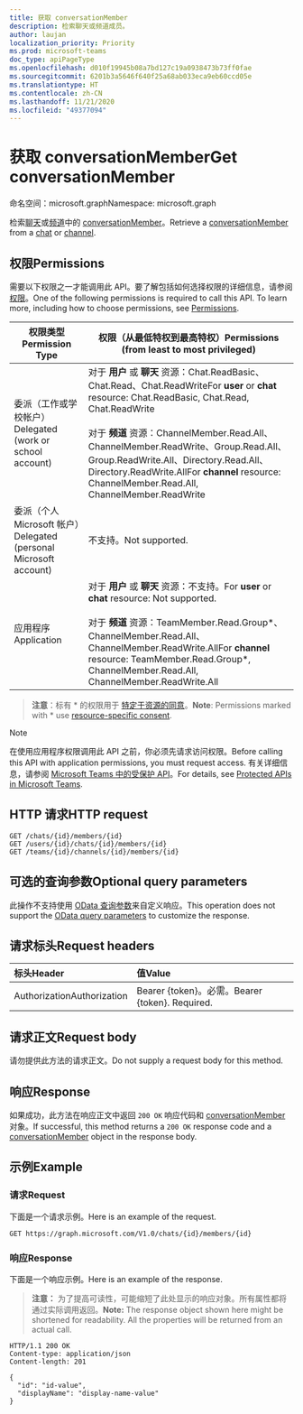 ```yaml
---
title: 获取 conversationMember
description: 检索聊天或频道成员。
author: laujan
localization_priority: Priority
ms.prod: microsoft-teams
doc_type: apiPageType
ms.openlocfilehash: d010f19945b08a7bd127c19a0938473b73ff0fae
ms.sourcegitcommit: 6201b3a5646f640f25a68ab033eca9eb60ccd05e
ms.translationtype: HT
ms.contentlocale: zh-CN
ms.lasthandoff: 11/21/2020
ms.locfileid: "49377094"
---
```

# <a name="get-conversationmember"></a><span data-ttu-id="8542e-103">获取 conversationMember</span><span class="sxs-lookup"><span data-stu-id="8542e-103">Get conversationMember</span></span>

<span data-ttu-id="8542e-104">命名空间：microsoft.graph</span><span class="sxs-lookup"><span data-stu-id="8542e-104">Namespace: microsoft.graph</span></span>

<span data-ttu-id="8542e-105">检索[聊天](../resources/chatmessage.md)或[频道](../resources/channel.md)中的 [conversationMember](../resources/conversationmember.md)。</span><span class="sxs-lookup"><span data-stu-id="8542e-105">Retrieve a [conversationMember](../resources/conversationmember.md) from a [chat](../resources/chatmessage.md) or [channel](../resources/channel.md).</span></span>

## <a name="permissions"></a><span data-ttu-id="8542e-106">权限</span><span class="sxs-lookup"><span data-stu-id="8542e-106">Permissions</span></span>

<span data-ttu-id="8542e-p101">需要以下权限之一才能调用此 API。要了解包括如何选择权限的详细信息，请参阅[权限](/graph/permissions-reference)。</span><span class="sxs-lookup"><span data-stu-id="8542e-p101">One of the following permissions is required to call this API. To learn more, including how to choose permissions, see [Permissions](/graph/permissions-reference).</span></span>

|<span data-ttu-id="8542e-109">权限类型</span><span class="sxs-lookup"><span data-stu-id="8542e-109">Permission Type</span></span>|<span data-ttu-id="8542e-110">权限（从最低特权到最高特权）</span><span class="sxs-lookup"><span data-stu-id="8542e-110">Permissions (from least to most privileged)</span></span>|
|---------|-------------|
|<span data-ttu-id="8542e-111">委派（工作或学校帐户）</span><span class="sxs-lookup"><span data-stu-id="8542e-111">Delegated (work or school account)</span></span>| <span data-ttu-id="8542e-112">对于 **用户** 或 **聊天** 资源：Chat.ReadBasic、Chat.Read、Chat.ReadWrite</span><span class="sxs-lookup"><span data-stu-id="8542e-112">For **user** or **chat** resource: Chat.ReadBasic, Chat.Read, Chat.ReadWrite</span></span><br/><br/><span data-ttu-id="8542e-113">对于 **频道** 资源：ChannelMember.Read.All、ChannelMember.ReadWrite、Group.Read.All、Group.ReadWrite.All、Directory.Read.All、Directory.ReadWrite.All</span><span class="sxs-lookup"><span data-stu-id="8542e-113">For **channel** resource: ChannelMember.Read.All, ChannelMember.ReadWrite</span></span> |
|<span data-ttu-id="8542e-114">委派（个人 Microsoft 帐户）</span><span class="sxs-lookup"><span data-stu-id="8542e-114">Delegated (personal Microsoft account)</span></span>|<span data-ttu-id="8542e-115">不支持。</span><span class="sxs-lookup"><span data-stu-id="8542e-115">Not supported.</span></span>|
|<span data-ttu-id="8542e-116">应用程序</span><span class="sxs-lookup"><span data-stu-id="8542e-116">Application</span></span>| <span data-ttu-id="8542e-117">对于 **用户** 或 **聊天** 资源：不支持。</span><span class="sxs-lookup"><span data-stu-id="8542e-117">For **user** or **chat** resource: Not supported.</span></span><br/><br/><span data-ttu-id="8542e-118">对于 **频道** 资源：TeamMember.Read.Group\*、ChannelMember.Read.All、ChannelMember.ReadWrite.All</span><span class="sxs-lookup"><span data-stu-id="8542e-118">For **channel** resource: TeamMember.Read.Group\*, ChannelMember.Read.All, ChannelMember.ReadWrite.All</span></span> |

> <span data-ttu-id="8542e-119">**注意**：标有 \* 的权限用于 [特定于资源的同意](https://aka.ms/teams-rsc)。</span><span class="sxs-lookup"><span data-stu-id="8542e-119">**Note**: Permissions marked with \* use [resource-specific consent](https://aka.ms/teams-rsc).</span></span>

> [!NOTE]
> <span data-ttu-id="8542e-120">在使用应用程序权限调用此 API 之前，你必须先请求访问权限。</span><span class="sxs-lookup"><span data-stu-id="8542e-120">Before calling this API with application permissions, you must request access.</span></span> <span data-ttu-id="8542e-121">有关详细信息，请参阅 [Microsoft Teams 中的受保护 API](/graph/teams-protected-apis)。</span><span class="sxs-lookup"><span data-stu-id="8542e-121">For details, see [Protected APIs in Microsoft Teams](/graph/teams-protected-apis).</span></span>

## <a name="http-request"></a><span data-ttu-id="8542e-122">HTTP 请求</span><span class="sxs-lookup"><span data-stu-id="8542e-122">HTTP request</span></span>
<!-- { "blockType": "ignored" } -->
```http
GET /chats/{id}/members/{id}
GET /users/{id}/chats/{id}/members/{id}
GET /teams/{id}/channels/{id}/members/{id}
```

## <a name="optional-query-parameters"></a><span data-ttu-id="8542e-123">可选的查询参数</span><span class="sxs-lookup"><span data-stu-id="8542e-123">Optional query parameters</span></span>

<span data-ttu-id="8542e-124">此操作不支持使用 [OData 查询参数](/graph/query-parameters)来自定义响应。</span><span class="sxs-lookup"><span data-stu-id="8542e-124">This operation does not support the [OData query parameters](/graph/query-parameters) to customize the response.</span></span>

## <a name="request-headers"></a><span data-ttu-id="8542e-125">请求标头</span><span class="sxs-lookup"><span data-stu-id="8542e-125">Request headers</span></span>

| <span data-ttu-id="8542e-126">标头</span><span class="sxs-lookup"><span data-stu-id="8542e-126">Header</span></span>       | <span data-ttu-id="8542e-127">值</span><span class="sxs-lookup"><span data-stu-id="8542e-127">Value</span></span> |
|:---------------|:--------|
| <span data-ttu-id="8542e-128">Authorization</span><span class="sxs-lookup"><span data-stu-id="8542e-128">Authorization</span></span>  | <span data-ttu-id="8542e-p103">Bearer {token}。必需。</span><span class="sxs-lookup"><span data-stu-id="8542e-p103">Bearer {token}. Required.</span></span>  |

## <a name="request-body"></a><span data-ttu-id="8542e-131">请求正文</span><span class="sxs-lookup"><span data-stu-id="8542e-131">Request body</span></span>

<span data-ttu-id="8542e-132">请勿提供此方法的请求正文。</span><span class="sxs-lookup"><span data-stu-id="8542e-132">Do not supply a request body for this method.</span></span>

## <a name="response"></a><span data-ttu-id="8542e-133">响应</span><span class="sxs-lookup"><span data-stu-id="8542e-133">Response</span></span>

<span data-ttu-id="8542e-134">如果成功，此方法在响应正文中返回 `200 OK` 响应代码和 [conversationMember](../resources/conversationmember.md) 对象。</span><span class="sxs-lookup"><span data-stu-id="8542e-134">If successful, this method returns a `200 OK` response code and a [conversationMember](../resources/conversationmember.md) object in the response body.</span></span>

## <a name="example"></a><span data-ttu-id="8542e-135">示例</span><span class="sxs-lookup"><span data-stu-id="8542e-135">Example</span></span>

### <a name="request"></a><span data-ttu-id="8542e-136">请求</span><span class="sxs-lookup"><span data-stu-id="8542e-136">Request</span></span>

<span data-ttu-id="8542e-137">下面是一个请求示例。</span><span class="sxs-lookup"><span data-stu-id="8542e-137">Here is an example of the request.</span></span>

<!-- {
  "blockType": "request",
  "name": "get_conversation_member"
}-->

```msgraph-interactive
GET https://graph.microsoft.com/V1.0/chats/{id}/members/{id}
```

### <a name="response"></a><span data-ttu-id="8542e-138">响应</span><span class="sxs-lookup"><span data-stu-id="8542e-138">Response</span></span>

<span data-ttu-id="8542e-139">下面是一个响应示例。</span><span class="sxs-lookup"><span data-stu-id="8542e-139">Here is an example of the response.</span></span>

><span data-ttu-id="8542e-p104">**注意：** 为了提高可读性，可能缩短了此处显示的响应对象。所有属性都将通过实际调用返回。</span><span class="sxs-lookup"><span data-stu-id="8542e-p104">**Note:** The response object shown here might be shortened for readability. All the properties will be returned from an actual call.</span></span>
<!--
{
  "blockType": "response",
  "truncated": true,
  "name": "get_conversation_member",
  "@odata.type": "microsoft.graph.conversationMember"
} -->

```http
HTTP/1.1 200 OK
Content-type: application/json
Content-length: 201

{
  "id": "id-value",
  "displayName": "display-name-value"
}
```

<!-- uuid: 8fcb5dbc-d5aa-4681-8e31-b001d5168d79
2015-10-25 14:57:30 UTC -->
<!--
{
  "type": "#page.annotation",
  "description": "conversation: member get",
  "keywords": "",
  "section": "documentation",
  "tocPath": "",
  "suppressions": [
  ]
}
-->
